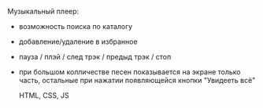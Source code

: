 Музыкальный плеер:
 - возможность поиска по каталогу
 - добавление/удаление в избранное
 - пауза / плэй / след трэк / предыд трэк / стоп
 - при большом колличестве песен показывается на экране только часть,
   остальные при нажатии появляющейся кнопки "Увидееть всё"
   
   HTML, CSS, JS
